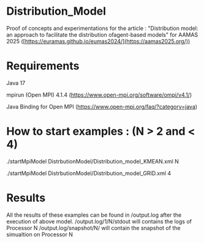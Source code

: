 # Distribution_Model

Proof of concepts and experimentations for the article : "Distribution model: an approach to facilitate the distribution ofagent-based models" for AAMAS 2025 ([https://euramas.github.io/eumas2024/](https://aamas2025.org/))

# Requirements  
Java 17

mpirun (Open MPI) 4.1.4 (https://www.open-mpi.org/software/ompi/v4.1/)

Java Binding for Open MPI (https://www.open-mpi.org/faq/?category=java)

# How to start examples : (N > 2 and < 4)

./startMpiModel DistrbutionModel/Distribution_model_KMEAN.xml N

./startMpiModel DistrbutionModel/Distribution_model_GRID.xml 4

# Results 

All the results of these examples can be found in /output.log after the execution of above model.
/output.log/1/N/stdout will contains the logs of Processor N
/output.log/snapshot/N/ will contain the snapshot of the simualtion on Processor N
